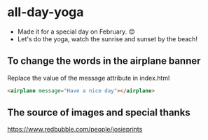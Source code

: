 # all-day-yoga
- Made it for a special day on February. 😊
- Let's do the yoga, watch the sunrise and sunset by the beach! 

## To change the words in the airplane banner
Replace the value of the message attribute in index.html
```html
<airplane message="Have a nice day"></airplane>
```

## The source of images and special thanks
https://www.redbubble.com/people/josieprints
